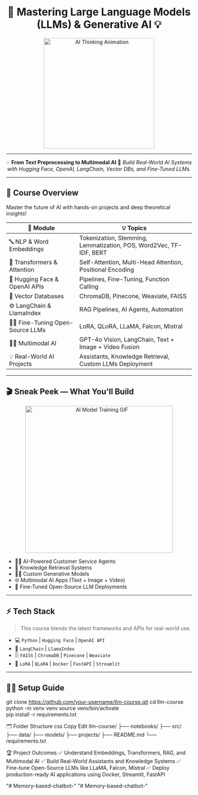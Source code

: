 <h1 align="center">🚀 Mastering Large Language Models (LLMs) & Generative AI 💡</h1>
<p align="center">
  <img src="https://media.giphy.com/media/v1.Y2lkPTc5MGI3NjExZzJkZGR1eXc4amk5cWl5bnpxNG1wczA3emZib2U2Y2t3aDVycHNqaiZlcD12MV9naWZzX3NlYXJjaCZjdD1n/tXL4FHPSnVJ0A/giphy.gif" width="300" alt="AI Thinking Animation">
</p>

---

<p align="center">
💡 <b>From Text Preprocessing to Multimodal AI</b>  
🔗 <i>Build Real-World AI Systems with Hugging Face, OpenAI, LangChain, Vector DBs, and Fine-Tuned LLMs.</i>  
</p>

---

## 🌟 Course Overview

Master the future of AI with hands-on projects and deep theoretical insights!

| 🚀 Module                          | 💡 Topics                                                   |
|------------------------------------|-------------------------------------------------------------|
| 🔤 NLP & Word Embeddings           | Tokenization, Stemming, Lemmatization, POS, Word2Vec, TF-IDF, BERT |
| 🧠 Transformers & Attention        | Self-Attention, Multi-Head Attention, Positional Encoding    |
| 🤖 Hugging Face & OpenAI APIs      | Pipelines, Fine-Tuning, Function Calling                     |
| 📂 Vector Databases                | ChromaDB, Pinecone, Weaviate, FAISS                          |
| ⚙️ LangChain & LlamaIndex          | RAG Pipelines, AI Agents, Automation                         |
| 🏋️‍♂️ Fine-Tuning Open-Source LLMs | LoRA, QLoRA, LLaMA, Falcon, Mistral                          |
| 🧑‍🎨 Multimodal AI                  | GPT-4o Vision, LangChain, Text + Image + Video Fusion        |
| 💡 Real-World AI Projects          | Assistants, Knowledge Retrieval, Custom LLMs Deployment      |

---

## 🎬 Sneak Peek — What You'll Build

<p align="center">
  <img src="https://media.giphy.com/media/3o7abldj0b3rxrZUxW/giphy.gif" width="400" alt="AI Model Training GIF">
</p>

- 🧑‍💼 AI-Powered Customer Service Agents
- 🧠 Knowledge Retrieval Systems
- 🧑‍🔬 Custom Generative Models
- 🌐 Multimodal AI Apps (Text + Image + Video)
- 🤖 Fine-Tuned Open-Source LLM Deployments

---

## ⚡ Tech Stack

> This course blends the latest frameworks and APIs for real-world use.

- 💻 `Python` | `Hugging Face` | `OpenAI API`  
- 🔗 `LangChain` | `LlamaIndex`
- 🗄️ `FAISS` | `ChromaDB` | `Pinecone` | `Weaviate`
- 🚀 `LoRA` | `QLoRA` | `Docker` | `FastAPI` | `Streamlit`

---

## 🧑‍💻 Setup Guide


git clone https://github.com/your-username/llm-course.git
cd llm-course
python -m venv venv
source venv/bin/activate    
pip install -r requirements.txt


🗂️ Folder Structure
css
Copy
Edit
llm-course/
├── notebooks/
├── src/
├── data/
├── models/
├── projects/
├── README.md
└── requirements.txt

🏆 Project Outcomes
✅ Understand Embeddings, Transformers, RAG, and Multimodal AI
✅ Build Real-World Assistants and Knowledge Systems
✅ Fine-tune Open-Source LLMs like LLaMA, Falcon, Mistral
✅ Deploy production-ready AI applications using Docker, Streamlit, FastAPI






"# Memory-based-chatbot-" 
"# Memory-based-chatbot-" 
